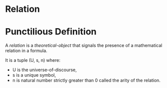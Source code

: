 # Relation

# Punctilious Definition

A _relation_ is a _theoretical-object_ that signals the presence of a mathematical
relation in a formula.

It is a tuple (U, s, n) where:

- U is the universe-of-discourse,
- s is a unique symbol,
- n is natural number strictly greater than 0 called the arity of the relation.
